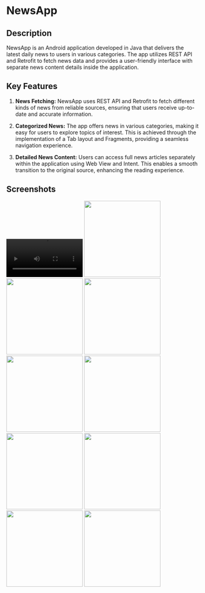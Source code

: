 # NewsApp

## Description
NewsApp is an Android application developed in Java that delivers the latest daily news to users in various categories. The app utilizes REST API and Retrofit to fetch news data and provides a user-friendly interface with separate news content details inside the application.

## Key Features
  1. **News Fetching:** NewsApp uses REST API and Retrofit to fetch different kinds of news from reliable sources, ensuring that users receive up-to-date and accurate information.

  2. **Categorized News:** The app offers news in various categories, making it easy for users to explore topics of interest. This is achieved through the implementation of a Tab layout and Fragments, providing a seamless navigation experience.

  3. **Detailed News Content:** Users can access full news articles separately within the application using Web View and Intent. This enables a smooth transition to the original source, enhancing the reading experience.

## Screenshots
<video autoplay loop width="200">
    <source src="https://github.com/JoyDas1902/NewsApp/assets/90243226/00b54284-9f50-45f2-a28f-1ef73f75ab56">
</video>
<img src="https://github.com/JoyDas1902/NewsApp/assets/90243226/f182cff1-21a0-4fa0-b97b-287ed1c08daa" alt="" width="200px" />
<img src="https://github.com/JoyDas1902/NewsApp/assets/90243226/49a1703c-23f5-410e-a517-c9b9c14dc38d" alt="" width="200px" />
<img src="https://github.com/JoyDas1902/NewsApp/assets/90243226/f53e65bd-884c-4b50-94d0-ab03b063d0f6" alt="" width="200px" />
<img src="https://github.com/JoyDas1902/NewsApp/assets/90243226/a237253b-12a0-4e54-9b98-cabd8f39e563" alt="" width="200px" />
<img src="https://github.com/JoyDas1902/NewsApp/assets/90243226/2a1729a1-c8a9-4c8e-b674-91b18939067a" alt="" width="200px" />
<img src="https://github.com/JoyDas1902/NewsApp/assets/90243226/bc5b1c46-bb0f-45c7-9a22-0e26f55fba49" alt="" width="200px" />
<img src="https://github.com/JoyDas1902/NewsApp/assets/90243226/a57751bf-29d8-425e-a1df-a9a17ce140ed" alt="" width="200px" />
<img src="https://github.com/JoyDas1902/NewsApp/assets/90243226/25bbc49e-710e-4da4-9150-e88472aae0bd" alt="" width="200px" />
<img src="https://github.com/JoyDas1902/NewsApp/assets/90243226/6da02c9b-c858-4a4a-b649-432a85fb10ba" alt="" width="200px" />
